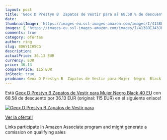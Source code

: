 ```yaml
---
layout: post
title: 'Geox D Prestyn B  Zapatos de Vestir para al 68.58 % de descuento'
date: 
thumbnailImage: 'https://images-eu.ssl-images-amazon.com/images/I/4138OIJ43JL._SL200_.jpg'
images: [ 'https://images-eu.ssl-images-amazon.com/images/I/4138OIJ43JL._SL200_.jpg' ]
comments: true
category: ofertas
author: ring
slug: B06Y1CHSCG
description:
actualPrice: 36.13 EUR
currency: EUR
price: 36.13
comparePrice: 115 EUR
inStock: true
prodname: Geox D Prestyn B  Zapatos de Vestir para Mujer  Negro  Black   40 EU
---
```


Está [Geox D Prestyn B  Zapatos de Vestir para Mujer  Negro  Black   40 EU](https://www.amazon.es/dp/B06Y1CHSCG/?tag=tolees-21) con 68.58 de descuento por 36.13 EUR (original: 115 EUR) en el siguiente enlace!

[![Geox D Prestyn B  Zapatos de Vestir para](https://images-eu.ssl-images-amazon.com/images/I/4138OIJ43JL._SL200_.jpg)](https://www.amazon.es/dp/B06Y1CHSCG/?tag=tolees-21)

[Ver la oferta!!](https://www.amazon.es/dp/B06Y1CHSCG/?tag=tolees-21)

Links participate in Amazon Associate program and might generate a comission on qualifying sales


